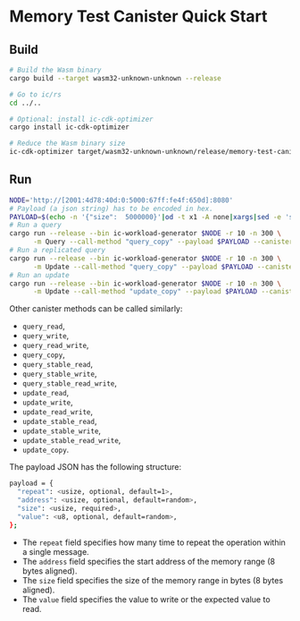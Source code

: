 Memory Test Canister Quick Start
================================

Build
-----

```bash
# Build the Wasm binary
cargo build --target wasm32-unknown-unknown --release

# Go to ic/rs
cd ../..

# Optional: install ic-cdk-optimizer
cargo install ic-cdk-optimizer

# Reduce the Wasm binary size
ic-cdk-optimizer target/wasm32-unknown-unknown/release/memory-test-canister.wasm --output memory-test-canister.wasm
```

Run
---

```bash
NODE='http://[2001:4d78:40d:0:5000:67ff:fe4f:650d]:8080'
# Payload (a json string) has to be encoded in hex.
PAYLOAD=$(echo -n '{"size":  5000000}'|od -t x1 -A none|xargs|sed -e 's/ //g')
# Run a query
cargo run --release --bin ic-workload-generator $NODE -r 10 -n 300 \
      -m Query --call-method "query_copy" --payload $PAYLOAD --canister memory-test-canister.wasm
# Run a replicated query
cargo run --release --bin ic-workload-generator $NODE -r 10 -n 300 \
      -m Update --call-method "query_copy" --payload $PAYLOAD --canister memory-test-canister.wasm
# Run an update
cargo run --release --bin ic-workload-generator $NODE -r 10 -n 300 \
      -m Update --call-method "update_copy" --payload $PAYLOAD --canister memory-test-canister.wasm
```

Other canister methods can be called similarly:

- `query_read`,
- `query_write`,
- `query_read_write`,
- `query_copy`,
- `query_stable_read`,
- `query_stable_write`,
- `query_stable_read_write`,
- `update_read`,
- `update_write`,
- `update_read_write`,
- `update_stable_read`,
- `update_stable_write`,
- `update_stable_read_write`,
- `update_copy`.

The payload JSON has the following structure:

```bash
payload = {
  "repeat": <usize, optional, default=1>,
  "address": <usize, optional, default=random>,
  "size": <usize, required>,
  "value": <u8, optional, default=random>,
};
```

- The `repeat` field specifies how many time to repeat the operation within a single message.
- The `address` field specifies the start address of the memory range (8 bytes aligned).
- The `size` field specifies the size of the memory range in bytes (8 bytes aligned).
- The `value` field specifies the value to write or the expected value to read.
